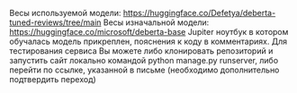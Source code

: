 Весы используемой модели: https://huggingface.co/Defetya/deberta-tuned-reviews/tree/main
Весы изначальной модели: https://huggingface.co/microsoft/deberta-base
Jupiter ноутбук в котором обучалась модель прикреплен, пояснения к коду в комментариях.
Для тестирования сервиса Вы можете либо клонировать репозиторий и запустить сайт локально командой python manage.py runserver, либо перейти по ссылке, указанной в письме (необходимо дополнительно подтвердить переход)  
